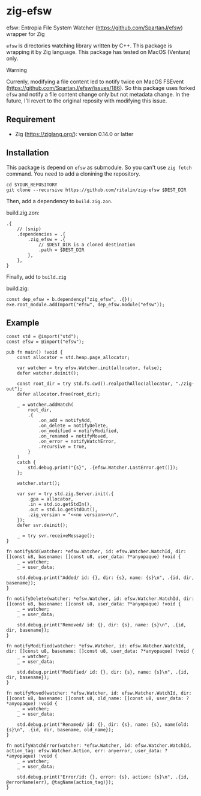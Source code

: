 # zig-efsw

efsw: Entropia File System Watcher (https://github.com/SpartanJ/efsw) wrapper for Zig

`efsw` is directories watching library written by C++.
This package is wrapping it by Zig language.
This package has tested on MacOS (Ventura) only.

> [!WARNING]
> Currenly, modifying a file content led to notify twice on MacOS FSEvent (https://github.com/SpartanJ/efsw/issues/186).
> So this package uses forked `efsw` and notify a file content change only but not metadata change.
> In the future, I'll revert to the original reposity with modifying this issue.

## Requirement

* Zig (https://ziglang.org/): version 0.14.0 or latter

## Installation

This package is depend on `efsw` as submodule.
So you can't use `zig fetch` command.
You need to add a clonining the repository.

```
cd $YOUR_REPOSITORY
git clone --recursive https://github.com/ritalin/zig-efsw $DEST_DIR
```

Then, add a dependency to `build.zig.zon`.

build.zig.zon:
```zig
.{
    // (snip)
    .dependencies = .{
        .zig_efsw = .{
            // $DEST_DIR is a cloned destination
            .path = $DEST_DIR
        },
    },
}
```

Finally, add to `build.zig`

build.zig:
```zig
const dep_efsw = b.dependency("zig_efsw", .{});
exe.root_module.addImport("efsw", dep_efsw.module("efsw"));
```

## Example

```zig
const std = @import("std");
const efsw = @import("efsw");

pub fn main() !void {
    const allocator = std.heap.page_allocator;

    var watcher = try efsw.Watcher.init(allocator, false);
    defer watcher.deinit();

    const root_dir = try std.fs.cwd().realpathAlloc(allocator, "./zig-out");
    defer allocator.free(root_dir);

    _ = watcher.addWatch(
        root_dir,
        .{
            .on_add = notifyAdd,
            .on_delete = notifyDelete,
            .on_modified = notifyModified,
            .on_renamed = notifyMoved,
            .on_error = notifyWatchError,
            .recursive = true,
        }
    )
    catch {
        std.debug.print("{s}", .{efsw.Watcher.LastError.get()});
    };

    watcher.start();

    var svr = try std.zig.Server.init(.{
        .gpa = allocator,
        .in = std.io.getStdIn(),
        .out = std.io.getStdOut(),
        .zig_version = "<<no version>>\n",
    });
    defer svr.deinit();

    _ = try svr.receiveMessage();
}

fn notifyAdd(watcher: *efsw.Watcher, id: efsw.Watcher.WatchId, dir: []const u8, basename: []const u8, user_data: ?*anyopaque) !void {
    _ = watcher;
    _ = user_data;

    std.debug.print("Added/ id: {}, dir: {s}, name: {s}\n", .{id, dir, basename});
}

fn notifyDelete(watcher: *efsw.Watcher, id: efsw.Watcher.WatchId, dir: []const u8, basename: []const u8, user_data: ?*anyopaque) !void {
    _ = watcher;
    _ = user_data;

    std.debug.print("Removed/ id: {}, dir: {s}, name: {s}\n", .{id, dir, basename});
}

fn notifyModified(watcher: *efsw.Watcher, id: efsw.Watcher.WatchId, dir: []const u8, basename: []const u8, user_data: ?*anyopaque) !void {
    _ = watcher;
    _ = user_data;

    std.debug.print("Modified/ id: {}, dir: {s}, name: {s}\n", .{id, dir, basename});
}

fn notifyMoved(watcher: *efsw.Watcher, id: efsw.Watcher.WatchId, dir: []const u8, basename: []const u8, old_name: []const u8, user_data: ?*anyopaque) !void {
    _ = watcher;
    _ = user_data;

    std.debug.print("Renamed/ id: {}, dir: {s}, name: {s}, name(old: {s}\n", .{id, dir, basename, old_name});
}

fn notifyWatchError(watcher: *efsw.Watcher, id: efsw.Watcher.WatchId, action_tag: efsw.Watcher.Action, err: anyerror, user_data: ?*anyopaque) !void {
    _ = watcher;
    _ = user_data;

    std.debug.print("Error/id: {}, error: {s}, action: {s}\n", .{id, @errorName(err), @tagName(action_tag)});
}
```
